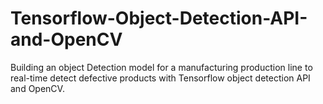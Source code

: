# Tensorflow-Object-Detection-API-and-OpenCV
Building an object Detection model for a manufacturing production line to real-time detect defective products with Tensorflow object detection API and OpenCV.
